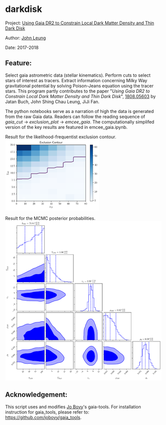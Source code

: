 # darkdisk
Project: <a href="https://arxiv.org/abs/1808.05603">Using Gaia DR2 to Constrain Local Dark Matter Density and Thin Dark Disk</a>

Author: <a href="http://inspirehep.net/author/profile/Shing.Chau.Leung.1">John Leung</a>

Date: 2017-2018

## Feature:

Select gaia astrometric data (stellar kinematics). Perform cuts to select stars of interest as tracers. Extract information concerning Milky Way gravitational potential by solving Poison-Jeans equation using the tracer stars. This program partly contributes to the paper "*Using Gaia DR2 to Constrain Local Dark Matter Density and Thin Dark Disk*", <a href="https://arxiv.org/abs/1808.05603">1808.05603</a> by Jatan Buch, John Shing Chau Leung, JiJi Fan.

The python notebooks serve as a narration of high the data is generated from the raw Gaia data. Readers can follow the reading sequence of *gaia_cut* → *exclusion_plot* → *emcee_gaia*. The computationally simplifed version of the key results are featured in emcee_gaia.ipynb.

Result for the likelihood-frequentist exclusion contour. <br>
<img src="Plots/exclusion_contour.png" width="60%">

Result for the MCMC posterior probabilities.
![Posteriors for Dark matter and baryons with MCMC.](Plots/emcee.png?raw=true "Title")

## Acknowledgement:

This script uses and modifies <a href="https://github.com/jobovy">Jo Bovy</a>'s gaia-tools. For installation instruction for gaia_tools, please refer to: <a href="https://github.com/jobovy/gaia_tools">https://github.com/jobovy/gaia_tools</a>.
